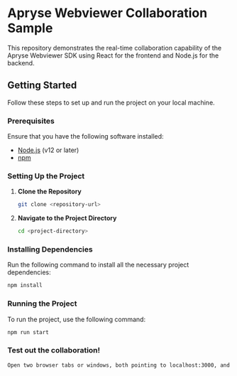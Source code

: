 
# Apryse Webviewer Collaboration Sample

This repository demonstrates the real-time collaboration capability of the Apryse Webviewer SDK using React for the frontend and Node.js for the backend. 

## Getting Started

Follow these steps to set up and run the project on your local machine.

### Prerequisites

Ensure that you have the following software installed:

- [Node.js](https://nodejs.org/en/download/) (v12 or later)
- [npm](https://www.npmjs.com/get-npm)

### Setting Up the Project

1. **Clone the Repository**

   ```bash
   git clone <repository-url>
   ```

2. **Navigate to the Project Directory**

   ```bash
   cd <project-directory>
   ```

### Installing Dependencies

Run the following command to install all the necessary project dependencies:

```bash
npm install
```

### Running the Project

To run the project, use the following command:

```bash
npm run start
```


### Test out the collaboration!
```bash
Open two browser tabs or windows, both pointing to localhost:3000, and test annotating the document.
```